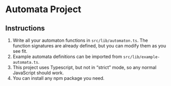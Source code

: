 # Automata Project

## Instructions

1. Write all your automaton functions in `src/lib/automaton.ts`. The function signatures are already defined, but you can modify them as you see fit.
2. Example automata definitions can be imported from `src/lib/example-automata.ts`.
3. This project uses Typescript, but not in “strict” mode, so any normal JavaScript should work.
4. You can install any npm package you need.

